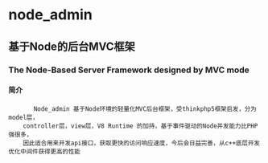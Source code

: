 # node_admin 
## 基于Node的后台MVC框架
### The Node-Based Server Framework designed by MVC mode
#### 简介
           Node_admin 基于Node环境的轻量化MVC后台框架，受thinkphp5框架启发，分为model层，
        controller层，view层，V8 Runtime 的加持，基于事件驱动的Node并发能力比PHP强很多，
        因此适合用来开发api接口，获取更快的访问响应速度，今后会日益完善，从c++底层开发优化中间件获得更高的性能
